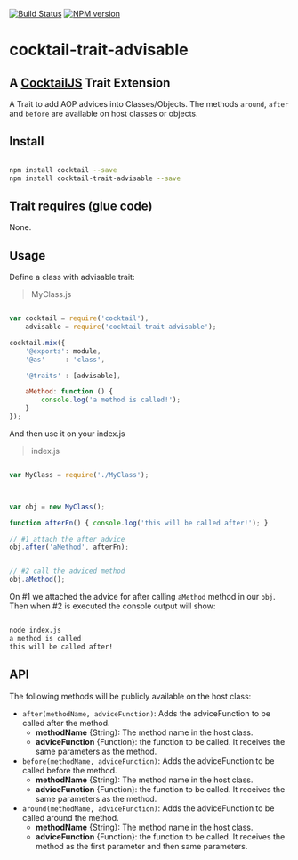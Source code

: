 [![Build Status](https://travis-ci.org/CocktailJS/cocktail.png?branch=master)](https://travis-ci.org/CocktailJS/cocktail)
[![NPM version](https://badge.fury.io/js/cocktail-trait-advisable.png)](http://badge.fury.io/js/cocktail-trait-advisable)

# cocktail-trait-advisable

## A [CocktailJS](http://cocktailjs.github.io) Trait Extension

A Trait to add AOP advices into Classes/Objects.
The methods `around`, `after` and `before` are available on host classes or objects.

## Install

```bash

npm install cocktail --save
npm install cocktail-trait-advisable --save

```

## Trait requires (glue code)

None.

## Usage

Define a class with advisable trait:

>MyClass.js

```javascript

var cocktail = require('cocktail'),
    advisable = require('cocktail-trait-advisable');

cocktail.mix({
    '@exports': module,
    '@as'     : 'class',

    '@traits' : [advisable],

    aMethod: function () {
        console.log('a method is called!');
    }
});


```

And then use it on your index.js

>index.js

```javascript

var MyClass = require('./MyClass');



var obj = new MyClass();

function afterFn() { console.log('this will be called after!'); }

// #1 attach the after advice
obj.after('aMethod', afterFn);


// #2 call the adviced method
obj.aMethod(); 

```

On \#1 we attached the advice for after calling `aMethod` method in our `obj`. Then when \#2 is executed the console output will show:

```bash

node index.js
a method is called
this will be called after!

```

## API

The following methods will be publicly available on the host class:

- `after(methodName, adviceFunction)`: Adds the adviceFunction to be called after the method.
    - **methodName** {String}: The method name in the host class.
    - **adviceFunction** {Function}: the function to be called. It receives the same parameters as the method.
- `before(methodName, adviceFunction)`: Adds the adviceFunction to be called before the method.
    - **methodName** {String}: The method name in the host class.
    - **adviceFunction** {Function}: the function to be called. It receives the same parameters as the method.
- `around(methodName, adviceFunction)`: Adds the adviceFunction to be called around the method.
    - **methodName** {String}: The method name in the host class.
    - **adviceFunction** {Function}: the function to be called. It receives the method as the first parameter and then same parameters.

